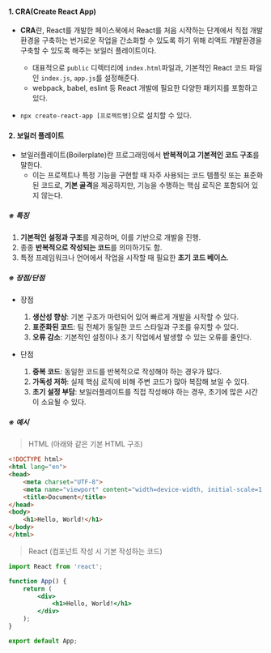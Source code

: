 
#### 1. CRA(Create React App)

- **CRA**란, React를 개발한 페이스북에서 React를 처음 시작하는 단계에서 직접 개발환경을 구축하는 번거로운 작업을 간소화할 수 있도록 하기 위해 리액트 개발환경을 구축할 수 있도록 해주는 보일러 플레이트이다.
    - 대표적으로 `public` 디렉터리에 `index.html`파일과, 기본적인 React 코드 파일인 `index.js`, `app.js`를 설정해준다.
    - webpack, babel, eslint 등 React 개발에 필요한 다양한 패키지를 포함하고 있다. 

- ```npx create-react-app [프로젝트명]```으로 설치할 수 있다.


#### 2. 보일러 플레이트

- 보일러플레이트(Boilerplate)란 프로그래밍에서 **반복적이고 기본적인 코드 구조**를 말한다.
	- 이는 프로젝트나 특정 기능을 구현할 때 자주 사용되는 코드 템플릿 또는 표준화된 코드로, **기본 골격**을 제공하지만, 기능을 수행하는 핵심 로직은 포함되어 있지 않는다.

##### ※ 특징
1. **기본적인 설정과 구조**를 제공하며, 이를 기반으로 개발을 진행.
2. 종종 **반복적으로 작성되는 코드**를 의미하기도 함.
3. 특정 프레임워크나 언어에서 작업을 시작할 때 필요한 **초기 코드 베이스**.

##### ※ 장점/단점
-  장점
	1. **생산성 향상**: 기본 구조가 마련되어 있어 빠르게 개발을 시작할 수 있다.
	2. **표준화된 코드**: 팀 전체가 동일한 코드 스타일과 구조를 유지할 수 있다.
	3. **오류 감소**: 기본적인 설정이나 초기 작업에서 발생할 수 있는 오류를 줄인다.
 
 - 단점
	1. **중복 코드**: 동일한 코드를 반복적으로 작성해야 하는 경우가 많다.
	2. **가독성 저하**: 실제 핵심 로직에 비해 주변 코드가 많아 복잡해 보일 수 있다.
	3. **초기 설정 부담**: 보일러플레이트를 직접 작성해야 하는 경우, 초기에 많은 시간이 소요될 수 있다.

##### ※ 예시

> HTML (아래와 같은 기본 HTML 구조)
```html
<!DOCTYPE html>
<html lang="en">
<head>
    <meta charset="UTF-8">
    <meta name="viewport" content="width=device-width, initial-scale=1.0">
    <title>Document</title>
</head>
<body>
    <h1>Hello, World!</h1>
</body>
</html>
```

> React (컴포넌트 작성 시 기본 작성하는 코드)
```jsx
import React from 'react';

function App() {
    return (
        <div>
            <h1>Hello, World!</h1>
        </div>
    );
}

export default App;
```